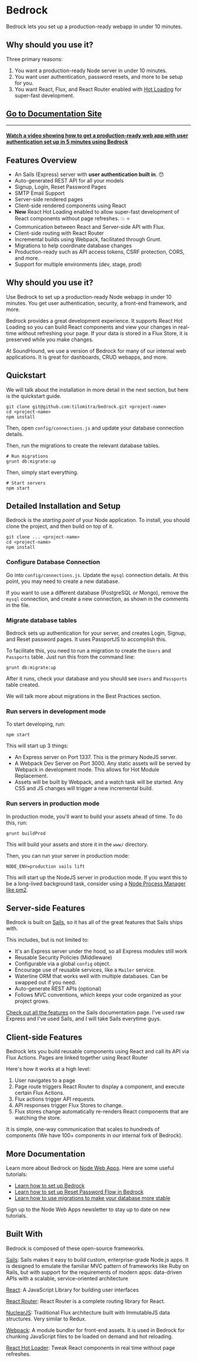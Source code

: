# Bedrock
Bedrock lets you set up a production-ready webapp in under 10 minutes.

## Why should you use it?
Three primary reasons:

1. You want a production-ready Node server in under 10 minutes.
2. You want user authentication, password resets, and more to be setup for you.
3. You want React, Flux, and React Router enabled with [Hot Loading](https://github.com/gaearon/react-hot-loader) for super-fast development.

## [Go to Documentation Site](https://tilomitra.github.io/bedrock)

---

#### [Watch a video showing how to get a production-ready web app with user authentication set up in 5 minutes using Bedrock](https://www.youtube.com/watch?v=EdUuhdbhfDo)

## Features Overview

- An Sails (Express) server with **user authentication built in**. :hushed:
- Auto-generated REST API for all your models
- Signup, Login, Reset Password Pages
- SMTP Email Support
- Server-side rendered pages
- Client-side rendered components using React
- **New** React Hot Loading enabled to allow super-fast development of React components without page refreshes. :boom: :star:
- Communication between React and Server-side API with Flux. 
- Client-side routing with React Router
- Incremental builds using Webpack, facilitated through Grunt.
- Migrations to help coordinate database changes
- Production-ready such as API access tokens, CSRF protection, CORS, and more.
- Support for multiple environments (dev, stage, prod)

## Why should you use it?
Use Bedrock to set up a production-ready Node webapp in under 10 minutes. You get user authentication, security, a front-end framework, and more.

Bedrock provides a great development experience. It supports React Hot Loading so you can build React components and view your changes in real-time without refreshing your page. If your data is stored in a Flux Store, it is preserved while you make changes. 

At SoundHound, we use a version of Bedrock for many of our internal web applications. It is great for dashboards, CRUD webapps, and more.


## Quickstart
We will talk about the installation in more detail in the next section, but here is the quickstart guide.

```
git clone git@github.com:tilomitra/bedrock.git <project-name>
cd <project-name>
npm install
```
Then, open `config/connections.js` and update your database connection details.

Then, run the migrations to create the relevant database tables.

```
# Run migrations
grunt db:migrate:up
```

Then, simply start everything.

```
# Start servers
npm start
```


## Detailed Installation and Setup
Bedrock is the *starting point* of your Node application. To install, you should clone the project, and then build on top of it.

```
git clone ... <project-name>
cd <project-name>
npm install
```

### Configure Database Connection

Go into `config/connections.js`. Update the `mysql` connection details. At this point, you may need to create a new database.

If you want to use a different database (PostgreSQL or Mongo), remove the `mysql` connection, and create a new connection, as shown in the comments in the file.

### Migrate database tables
Bedrock sets up authentication for your server, and creates Login, Signup, and Reset password pages. It uses PassportJS to accomplish this.

To facilitate this, you need to run a migration to create the `Users` and `Passports` table. Just run this from the command line:

```
grunt db:migrate:up
```
After it runs, check your database and you should see `Users` and `Passports` table created.

We will talk more about migrations in the Best Practices section.


### Run servers in development mode
To start developing, run:

```
npm start
```

This will start up 3 things:

- An Express server on Port 1337. This is the primary NodeJS server.
- A Webpack Dev Server on Port 3000. Any static assets will be served by Webpack in development mode. This allows for Hot Module Replacement.
- Assets will be built by Webpack, and a watch task will be started. Any CSS and JS changes will trigger a new incremental build.

### Run servers in production mode
In production mode, you'll want to build your assets ahead of time. To do this, run:

```
grunt buildProd
```

This will build your assets and store it in the `www/` directory.

Then, you can run your server in production mode:

```
NODE_ENV=production sails lift
```

This will start up the NodeJS server in production mode. If you want this to be a long-lived background task, consider using a [Node Process Manager like pm2](http://pm2.keymetrics.io).

## Server-side Features
Bedrock is built on [Sails](http://sailsjs.org), so it has all of the great features that Sails ships with. 

This includes, but is not limited to:

- It's an Express server under the hood, so all Express modules still work
- Reusable Security Policies (Middleware)
- Configurable via a global `config` object.
- Encourage use of reusable services, like a `Mailer` service.
- Waterline ORM that works well with multiple databases. Can be swapped out if you need.
- Auto-generate REST APIs (optional)
- Follows MVC conventions, which keeps your code organized as your project grows.

[Check out all the features](http://sailsjs.com/features) on the Sails documentation page. I've used raw Express and I've used Sails, and I will take Sails everytime guys. 


## Client-side Features
Bedrock lets you build reusable components using React and call its API via Flux Actions. Pages are linked together using React Router

Here's how it works at a high level:

1. User navigates to a page
2. Page route triggers React Router to display a component, and execute certain Flux Actions.
3. Flux actions trigger API requests.
4. API responses trigger Flux Stores to change.
5. Flux stores change automatically re-renders React components that are watching the store.

It is simple, one-way communication that scales to hundreds of components (We have 100+ components in our internal fork of Bedrock).

## More Documentation
Learn more about Bedrock on [Node Web Apps](http://nodewebapps.com). Here are some useful tutorials:

* [Learn how to set up Bedrock](http://nodewebapps.com/2016/12/20/create-a-web-app-with-user-authentication-in-under-10-minutes/)
* [Learn how to set up Reset Password Flow in Bedrock](http://nodewebapps.com/2016/12/21/how-to-send-emails-in-sails-bedrock/)
* [Learn how to use migrations to make your database more stable](http://nodewebapps.com/2016/12/20/how-to-update-database-schema-for-a-production-web-app/)

Sign up to the Node Web Apps newsletter to stay up to date on new tutorials.

## Built With
Bedrock is composed of these open-source frameworks.

[Sails](http://sailsjs.com/): Sails makes it easy to build custom, enterprise-grade Node.js apps. It is designed to emulate the familiar MVC pattern of frameworks like Ruby on Rails, but with support for the requirements of modern apps: data-driven APIs with a scalable, service-oriented architecture

[React](https://facebook.github.io/react/): A JavaScript Library for building user interfaces

[React Router](https://github.com/ReactTraining/react-router): React Router is a complete routing library for React.

[NuclearJS](https://github.com/optimizely/nuclear-js): Traditional Flux architecture built with ImmutableJS data structures. Very similar to Redux.

[Webpack](https://webpack.github.io/): A module bundler for front-end assets. It is used in Bedrock for chunking JavaScript files to be loaded on demand and hot reloading.

[React Hot Loader](https://github.com/gaearon/react-hot-loader): Tweak React components in real time without page refreshes.
